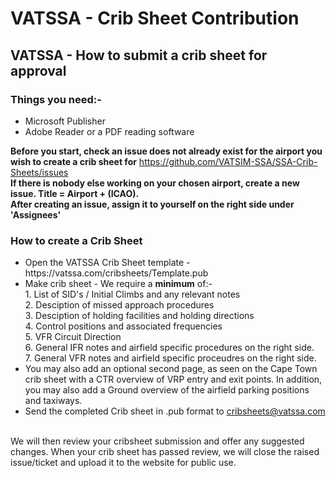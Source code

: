 <h1>VATSSA - Crib Sheet Contribution</h1>

<h2><b>VATSSA - How to submit a crib sheet for approval</b></h2>

<h3>Things you need:-</h3>

<ul>
  <li>Microsoft Publisher</li>
  <li>Adobe Reader or a PDF reading software</li>
</ul>

<b>Before you start, check an issue does not already exist for the airport you wish to create a crib sheet for</b> https://github.com/VATSIM-SSA/SSA-Crib-Sheets/issues</br>
<b>If there is nobody else working on your chosen airport, create a new issue. Title = Airport + (ICAO).</br>
After creating an issue, assign it to yourself on the right side under 'Assignees'</b>


<h3><b>How to create a Crib Sheet</b></h3>

<ul>
  <li>Open the VATSSA Crib Sheet template - https://vatssa.com/cribsheets/Template.pub</li>
  <li>Make crib sheet - We require a <b>minimum</b> of:-<br>
  1. List of SID's / Initial Climbs and any relevant notes </br>
  2. Desciption of missed approach procedures </br>
  3. Desciption of holding facilities and holding directions </br>
  4. Control positions and associated frequencies </br>
  5. VFR Circuit Direction </br>
  6. General IFR notes and airfield specific procedures on the right side. </br>
  7. General VFR notes and airfield specific proceudres on the right side. </br>
  
  </li>
<li>You may also add an optional second page, as seen on the Cape Town crib sheet with a CTR overview of VRP entry and exit points. In addition, you may also add a Ground overview of the airfield parking positions and taxiways.</li>
  
  <li>Send the completed Crib sheet in .pub format to <a href="cribsheets@vatssa.com">cribsheets@vatssa.com</a></li>
  
  
</ul>
<br>
We will then review your cribsheet submission and offer any suggested changes. When your crib sheet has passed review, we will close the raised issue/ticket and upload it to the website for public use.
